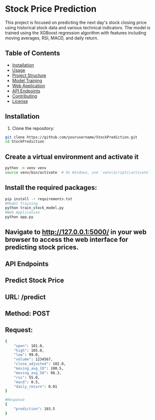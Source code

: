 # Stock Price Prediction

This project is focused on predicting the next day's stock closing price using historical stock data and various technical indicators. The model is trained using the XGBoost regression algorithm with features including moving averages, RSI, MACD, and daily return.

## Table of Contents

- [Installation](#installation)
- [Usage](#usage)
- [Project Structure](#project-structure)
- [Model Training](#model-training)
- [Web Application](#web-application)
- [API Endpoints](#api-endpoints)
- [Contributing](#contributing)
- [License](#license)

## Installation

1. Clone the repository:

```bash
git clone https://github.com/yourusername/StockPrediction.git
cd StockPrediction
```
## Create a virtual environment and activate it
```bash
python -m venv venv
source venv/bin/activate  # On Windows, use `venv\Scripts\activate`
```
## Install the required packages:
```bash
pip install -r requirements.txt
#Model Training
python train_stock_model.py
#Web Application
python app.py
```
## Navigate to http://127.0.0.1:5000/ in your web browser to access the web interface for predicting stock prices.

## API Endpoints
## Predict Stock Price
## URL: /predict
## Method: POST
## Request:
```bash
{
    "open": 101.0,
    "high": 105.0,
    "low": 99.0,
    "volume": 1234567,
    "close_adjusted": 102.0,
    "moving_avg_10": 100.5,
    "moving_avg_50": 98.3,
    "rsi": 55.0,
    "macd": 0.5,
    "daily_return": 0.01
}

#Response
{
    "prediction": 103.5
}

```